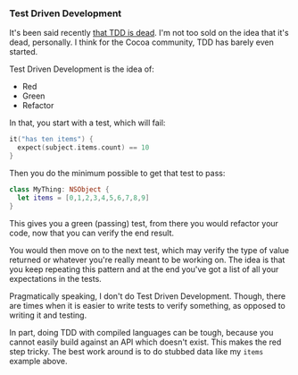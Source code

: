 ### Test Driven Development

It's been said recently [that TDD is dead](TODO_tdd_is_dead). I'm not too sold on the idea that it's dead, personally. I think for the Cocoa community, TDD has barely even started.

Test Driven Development is the idea of:

* Red
* Green
* Refactor

In that, you start with a test, which will fail:

```swift
it("has ten items") {
  expect(subject.items.count) == 10
}
```

Then you do the minimum possible to get that test to pass:

``` swift
class MyThing: NSObject {
  let items = [0,1,2,3,4,5,6,7,8,9]
}
```

This gives you a green (passing) test, from there you would refactor your code, now that you can verify the end result.

You would then move on to the next test, which may verify the type of value returned or whatever you're really meant to be working on. The idea is that you keep repeating this pattern and at the end you've got a list of all your expectations in the tests.

Pragmatically speaking, I don't do Test Driven Development. Though, there are times when it is easier to write tests to verify something, as opposed to writing it and testing.

In part, doing TDD with compiled languages can be tough, because you cannot easily build against an API which doesn't exist. This makes the red step tricky. The best work around is to do stubbed data like my `items` example above.


